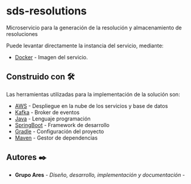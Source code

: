 # sds-resolutions

Microservicio para la generación de la resolución y almacenamiento de resoluciones

Puede levantar directamente la instancia del servicio, mediante: 
* [Docker](https://hub.docker.com/r/dockerbasp/sds-resolutions) - Imagen del servicio.

## Construido con 🛠️

Las herramientas utilizadas para la implementación de la solución son:

* [AWS](https://aws.amazon.com/) - Despliegue en la nube de los servicios y base de datos
* [Kafka](https://kafka.apache.org/) - Broker de eventos
* [Java](https://openjdk.java.net/) - Lenguaje programación
* [SpringBoot](https://spring.io/projects/spring-boot) - Framework de desarrollo
* [Gradle](https://gradle.org/) - Configuración del proyecto
* [Maven](https://maven.apache.org/) - Gestor de dependencias


## Autores ✒️


* **Grupo Ares** - *Diseño, desarrollo, implementación y documentación* - 